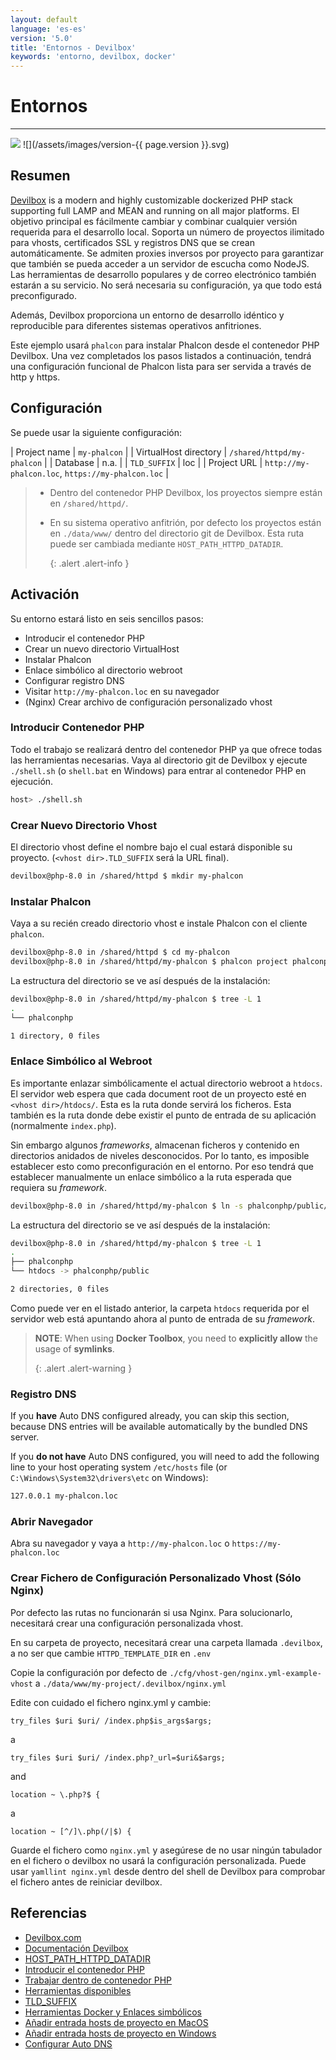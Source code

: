 ```yaml
---
layout: default
language: 'es-es'
version: '5.0'
title: 'Entornos - Devilbox'
keywords: 'entorno, devilbox, docker'
---
```


# Entornos
- - -
![](/assets/images/document-status-under-review-red.svg) ![](/assets/images/version-{{ page.version }}.svg)

## Resumen
[Devilbox][devilbox] is a modern and highly customizable dockerized PHP stack supporting full LAMP and MEAN and running on all major platforms. El objetivo principal es fácilmente cambiar y combinar cualquier versión requerida para el desarrollo local. Soporta un número de proyectos ilimitado para vhosts, certificados SSL y registros DNS que se crean automáticamente. Se admiten proxies inversos por proyecto para garantizar que también se pueda acceder a un servidor de escucha como NodeJS. Las herramientas de desarrollo populares y de correo electrónico también estarán a su servicio. No será necesaria su configuración, ya que todo está preconfigurado.

Además, Devilbox proporciona un entorno de desarrollo idéntico y reproducible para diferentes sistemas operativos anfitriones.

Este ejemplo usará `phalcon` para instalar Phalcon desde el contenedor PHP Devilbox. Una vez completados los pasos listados a continuación, tendrá una configuración funcional de Phalcon lista para ser servida a través de http y https.


## Configuración

Se puede usar la siguiente configuración:

| Project name          | `my-phalcon`                                      | | VirtualHost directory | `/shared/httpd/my-phalcon`                        | | Database              | n.a.                                              | | `TLD_SUFFIX`          | loc                                               | | Project URL           | `http://my-phalcon.loc`, `https://my-phalcon.loc` |

> * Dentro del contenedor PHP Devilbox, los proyectos siempre están en `/shared/httpd/`.
> * En su sistema operativo anfitrión, por defecto los proyectos están en `./data/www/` dentro del directorio git de Devilbox. Esta ruta puede ser cambiada mediante `HOST_PATH_HTTPD_DATADIR`. 
>     
>     {: .alert .alert-info }

## Activación

Su entorno estará listo en seis sencillos pasos:

- Introducir el contenedor PHP
- Crear un nuevo directorio VirtualHost
- Instalar Phalcon
- Enlace simbólico al directorio webroot
- Configurar registro DNS
- Visitar `http://my-phalcon.loc` en su navegador
- (Nginx) Crear archivo de configuración personalizado vhost


### Introducir Contenedor PHP

Todo el trabajo se realizará dentro del contenedor PHP ya que ofrece todas las herramientas necesarias. Vaya al directorio git de Devilbox y ejecute `./shell.sh` (o `shell.bat` en Windows) para entrar al contenedor PHP en ejecución.

```bash
host> ./shell.sh
```

### Crear Nuevo Directorio Vhost

El directorio vhost define el nombre bajo el cual estará disponible su proyecto. (`<vhost dir>.TLD_SUFFIX` será la URL final).

```bash
devilbox@php-8.0 in /shared/httpd $ mkdir my-phalcon
```

### Instalar Phalcon

Vaya a su recién creado directorio vhost e instale Phalcon con el cliente `phalcon`.

```bash
devilbox@php-8.0 in /shared/httpd $ cd my-phalcon
devilbox@php-8.0 in /shared/httpd/my-phalcon $ phalcon project phalconphp
```

La estructura del directorio se ve así después de la instalación:

```bash
devilbox@php-8.0 in /shared/httpd/my-phalcon $ tree -L 1
.
└── phalconphp

1 directory, 0 files
```

### Enlace Simbólico al Webroot

Es importante enlazar simbólicamente el actual directorio webroot a `htdocs`. El servidor web espera que cada document root de un proyecto esté en `<vhost dir>/htdocs/`. Esta es la ruta donde servirá los ficheros. Esta también es la ruta donde debe existir el punto de entrada de su aplicación (normalmente `index.php`).

Sin embargo algunos *frameworks*, almacenan ficheros y contenido en directorios anidados de niveles desconocidos. Por lo tanto, es imposible establecer esto como preconfiguración en el entorno. Por eso tendrá que establecer manualmente un enlace simbólico a la ruta esperada que requiera su *framework*.

```bash
devilbox@php-8.0 in /shared/httpd/my-phalcon $ ln -s phalconphp/public/ htdocs
```

La estructura del directorio se ve así después de la instalación:

```bash
devilbox@php-8.0 in /shared/httpd/my-phalcon $ tree -L 1
.
├── phalconphp
└── htdocs -> phalconphp/public

2 directories, 0 files
```

Como puede ver en el listado anterior, la carpeta `htdocs` requerida por el servidor web está apuntando ahora al punto de entrada de su *framework*.

> **NOTE**: When using **Docker Toolbox**, you need to **explicitly allow** the usage of **symlinks**. 
> 
> {: .alert .alert-warning }

### Registro DNS

If you **have** Auto DNS configured already, you can skip this section, because DNS entries will be available automatically by the bundled DNS server.

If you **do not have** Auto DNS configured, you will need to add the following line to your host operating system `/etc/hosts` file (or `C:\Windows\System32\drivers\etc` on Windows):

```bash
127.0.0.1 my-phalcon.loc
```

### Abrir Navegador

Abra su navegador y vaya a `http://my-phalcon.loc` o `https://my-phalcon.loc`


### Crear Fichero de Configuración Personalizado Vhost (Sólo Nginx)

Por defecto las rutas no funcionarán si usa Nginx. Para solucionarlo, necesitará crear una configuración personalizada vhost.

En su carpeta de proyecto, necesitará crear una carpeta llamada `.devilbox`, a no ser que cambie `HTTPD_TEMPLATE_DIR` en `.env`

Copie la configuración por defecto de `./cfg/vhost-gen/nginx.yml-example-vhost` a `./data/www/my-project/.devilbox/nginx.yml`

Edite con cuidado el fichero nginx.yml y cambie:

`try_files $uri $uri/ /index.php$is_args$args;`

a

`try_files $uri $uri/ /index.php?_url=$uri&$args;`

and

`location ~ \.php?$ {`

a

`location ~ [^/]\.php(/|$) {`

Guarde el fichero como `nginx.yml` y asegúrese de no usar ningún tabulador en el fichero o devilbox no usará la configuración personalizada. Puede usar `yamllint nginx.yml` desde dentro del shell de Devilbox para comprobar el fichero antes de reiniciar devilbox.

## Referencias
- [Devilbox.com][devilbox]
- [Documentación Devilbox][devilbox-documentation]
- [HOST_PATH_HTTPD_DATADIR][host-path-httpd-datadir]
- [Introducir el contenedor PHP][enter-container]
- [Trabajar dentro de contenedor PHP][work-in-container]
- [Herramientas disponibles][available-tools]
- [TLD_SUFFIX][tld-suffix]
- [Herramientas Docker y Enlaces simbólicos][docker-toolbox-symlinks]
- [Añadir entrada hosts de proyecto en MacOS][hosts-mac]
- [Añadir entrada hosts de proyecto en Windows][hosts-windows]
- [Configurar Auto DNS][auto-dns]

[devilbox]: https://devilbox.org

[devilbox]: https://devilbox.org
[devilbox-documentation]: https://devilbox.readthedocs.io/en/latest/examples/setup-phalcon.html
[host-path-httpd-datadir]: https://devilbox.readthedocs.io/en/latest/configuration-files/env-file.html#env-httpd-datadir
[enter-container]: https://devilbox.readthedocs.io/en/latest/getting-started/enter-the-php-container.html#enter-the-php-container
[work-in-container]: https://devilbox.readthedocs.io/en/latest/intermediate/work-inside-the-php-container.html#work-inside-the-php-container
[available-tools]: https://devilbox.readthedocs.io/en/latest/readings/available-tools.html#available-tools
[tld-suffix]: https://devilbox.readthedocs.io/en/latest/configuration-files/env-file.html#env-tld-suffix
[docker-toolbox-symlinks]: https://devilbox.readthedocs.io/en/latest/howto/docker-toolbox/docker-toolbox-and-the-devilbox.html#howto-docker-toolbox-and-the-devilbox-windows-symlinks
[hosts-mac]: https://devilbox.readthedocs.io/en/latest/howto/dns/add-project-dns-entry-on-mac.html#howto-add-project-hosts-entry-on-mac
[hosts-windows]: https://devilbox.readthedocs.io/en/latest/howto/dns/add-project-dns-entry-on-win.html#howto-add-project-hosts-entry-on-win
[auto-dns]: https://devilbox.readthedocs.io/en/latest/intermediate/setup-auto-dns.html#setup-auto-dns



